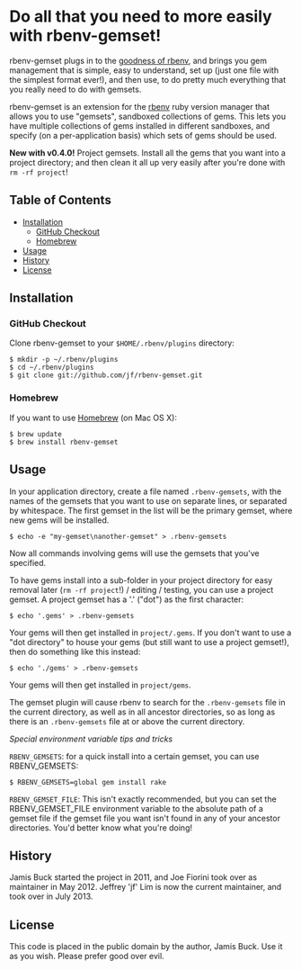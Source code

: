 # Do all that you need to more easily with rbenv-gemset!

rbenv-gemset plugs in to the [goodness of rbenv](https://github.com/sstephenson/rbenv/wiki/Why-rbenv%3F),
and brings you gem management that is simple, easy to understand, set up (just one file with the simplest format ever!),
and then use, to do pretty much everything that you really need to do with gemsets.

rbenv-gemset is an extension for the [rbenv][rbenv] ruby version manager that
allows you to use "gemsets", sandboxed collections of gems. This lets you have
multiple collections of gems installed in different sandboxes, and specify (on
a per-application basis) which sets of gems should be used.

**New with v0.4.0!** Project gemsets. Install all the gems that you want into a project directory; and then clean it all up very easily after you're done with `rm -rf project`!


## Table of Contents

* [Installation](#installation)
  * [GitHub Checkout](#github-checkout)
  * [Homebrew](#homebrew)
* [Usage](#usage)
* [History](#history)
* [License](#license)



## Installation


### GitHub Checkout

Clone rbenv-gemset to your `$HOME/.rbenv/plugins` directory:

    $ mkdir -p ~/.rbenv/plugins
    $ cd ~/.rbenv/plugins
    $ git clone git://github.com/jf/rbenv-gemset.git

### Homebrew

If you want to use [Homebrew][homebrew] (on Mac OS X):

    $ brew update
    $ brew install rbenv-gemset



## Usage


In your application directory, create a file named `.rbenv-gemsets`, with the
names of the gemsets that you want to use on separate lines, or separated
by whitespace. The first gemset in the list will be the primary gemset, where
new gems will be installed.

    $ echo -e "my-gemset\nanother-gemset" > .rbenv-gemsets

Now all commands involving gems will use the gemsets that you've specified.

To have gems install into a sub-folder in your project directory for easy removal later (`rm -rf project`!) / editing / testing,
you can use a project gemset. A project gemset has a '.' ("dot") as the first character:

    $ echo '.gems' > .rbenv-gemsets

Your gems will then get installed in `project/.gems`.
If you don't want to use a "dot directory" to house your gems (but still want to use a project gemset!),
then do something like this instead:

    $ echo './gems' > .rbenv-gemsets

Your gems will then get installed in `project/gems`.

The gemset plugin will cause rbenv to search for the `.rbenv-gemsets` file in
the current directory, as well as in all ancestor directories, so as long
as there is an `.rbenv-gemsets` file at or above the current directory.


*Special environment variable tips and tricks*

`RBENV_GEMSETS`: for a quick install into a certain gemset, you can use RBENV_GEMSETS:

	$ RBENV_GEMSETS=global gem install rake

`RBENV_GEMSET_FILE`: This isn't exactly recommended, but you can set the RBENV_GEMSET_FILE environment variable to the
absolute path of a gemset file if the gemset file you want isn't found in any of your ancestor directories. You'd better know what you're doing!



## History


Jamis Buck started the project in 2011, and Joe Fiorini took over as maintainer in May 2012. Jeffrey 'jf' Lim is now the current maintainer, and took over in July 2013.



## License


This code is placed in the public domain by the author, Jamis Buck. Use it as
you wish. Please prefer good over evil.


[rbenv]: http://github.com/sstephenson/rbenv
[homebrew]: http://mxcl.github.com/homebrew/
